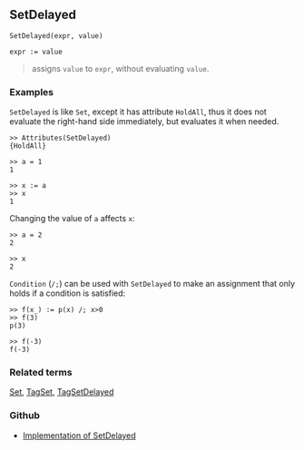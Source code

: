 ## SetDelayed

```
SetDelayed(expr, value)

expr := value
```

> assigns `value` to `expr`, without evaluating `value`.


### Examples

`SetDelayed` is like `Set`, except it has attribute `HoldAll`, thus it does not evaluate the right-hand side immediately, but evaluates it when needed.

```
>> Attributes(SetDelayed)    
{HoldAll}    

>> a = 1    
1    

>> x := a
>> x    
1    
```

Changing the value of `a` affects `x`: 
  
```
>> a = 2    
2    

>> x    
2
```
    
`Condition` (`/;`) can be used with `SetDelayed` to make an assignment that only holds if a condition is satisfied:
  
```
>> f(x_) := p(x) /; x>0    
>> f(3)    
p(3)    

>> f(-3)    
f(-3)    
```

### Related terms 
[Set](Set.md), [TagSet](TagSet.md), [TagSetDelayed](TagSetDelayed.md) 

### Github

* [Implementation of SetDelayed](https://github.com/axkr/symja_android_library/blob/master/symja_android_library/matheclipse-core/src/main/java/org/matheclipse/core/builtin/PatternMatching.java#L1867) 
